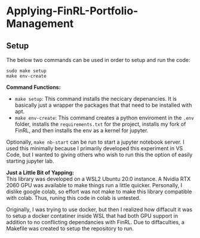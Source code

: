# Applying-FinRL-Portfolio-Management

## Setup

The below two commands can be used in order to setup and run the code:
```
sudo make setup 
make env-create
```

**Command Functions:**  
* `make setup`: This command installs the necicary depenancies. It is basically just a wrapper 
                the packages that that need to be installed with apt. 
* `make env-create`: This command creates a python enviroment in the `.env` folder, installs the 
                     `requirements.txt` for the project, installs my fork of FinRL, and then
                     installs the env as a kernel for jupyter.

Optionally, `make nb-start` can be run to start a jupyter notebook server. I used this minimally 
because I primarily developed this experiment in VS Code, but I wanted to giving others who
wish to run this the option of easily starting jupyter lab. 

**Just a Little Bit of Yapping:**  
This library was developed on a WSL2 Ubuntu 20.0 instance. A Nvidia RTX 2060 GPU was available 
to make things run a little quicker. Personally, I dislike google colab, so effort was not make
to make this library compatible with colab. Thus, runing this code in colab is untested.

Originally, I was trying to use docker, but then I realized how diffacult it was to setup a 
docker contatiner inside WSL that had both GPU support in addition to no conflicting dependancies
with FinRL. Due to diffaculties, a Makefile was created to setup the repository to run. 